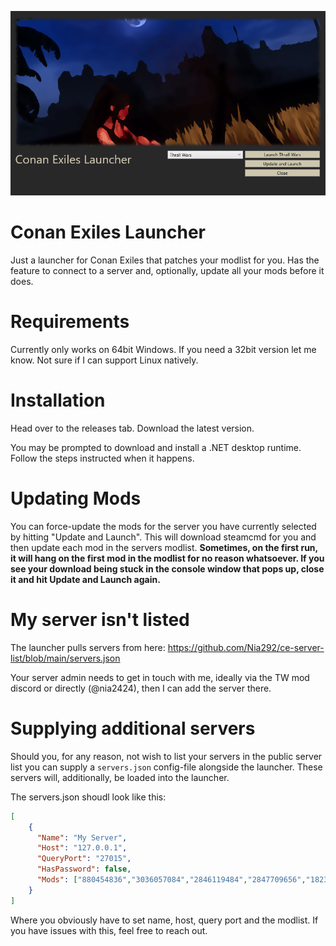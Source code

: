 ![launcher.png](launcher.png)
# Conan Exiles Launcher
Just a launcher for Conan Exiles that patches your modlist for you. Has the feature to connect to a server and, optionally, update all your mods before it does. 

# Requirements
Currently only works on 64bit Windows. If you need a 32bit version let me know. Not sure if I can support Linux natively.

# Installation
Head over to the releases tab. Download the latest version.

You may be prompted to download and install a .NET desktop runtime. Follow the steps instructed when it happens. 

# Updating Mods
You can force-update the mods for the server you have currently selected by hitting "Update and Launch". This will download steamcmd for you and then update each mod in the servers modlist.
**Sometimes, on the first run,  it will hang on the first mod in the modlist for no reason whatsoever. If you see your download being stuck in the console window that pops up, close it and hit Update and Launch again.**

# My server isn't listed
The launcher pulls servers from here: https://github.com/Nia292/ce-server-list/blob/main/servers.json

Your server admin needs to get in touch with me, ideally via the TW mod discord or directly (@nia2424), then I can add the server there. 

# Supplying additional servers
Should you, for any reason, not wish to list your servers in the public server list you can supply a ``servers.json`` config-file alongside the launcher. These servers will, additionally, be loaded into the launcher.

The servers.json shoudl look like this:
```json
[
	{
	  "Name": "My Server",
	  "Host": "127.0.0.1",
	  "QueryPort": "27015",
	  "HasPassword": false,
	  "Mods": ["880454836","3036057084","2846119484","2847709656","1823412793","2377569193","2992829097","1701455174","1966733568","877108545","2250037083","933782986","2752945598","1928978003","1855055876","2411388528","2723987721","2644416526","2050780234","2376449518","1326031593","1797359985","2886779102","2300463941","3036058836","1369743238","2001044383","1923957401","2305969565"]
	}
]
```
Where you obviously have to set name, host, query port and the modlist. If you have issues with this, feel free to reach out.


